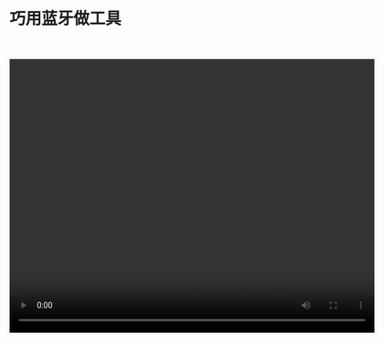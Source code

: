 # 巧用蓝牙做工具
<br/>
<br/>
<video width="640" height="480" controls>
  <source src="https://cloud.leihoorobot.com/w/assets/video/%E7%AC%AC%E4%BA%8C%E5%8D%95%E5%85%83/巧用蓝牙做工具.mp4" type="video/mp4">
  Your browser does not support the video tag.
</video>
